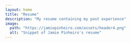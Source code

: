 ```yaml
---
layout: home
title: "Resume"
description: "My resume containing my past experience"
image:
  path: "https://jamiepinheiro.com/assets/header4.png"
  alt: "Snippet of Jamie Pinheiro's resume"
---
```


<object data="/Resume.pdf" width="100%" height="1000px" type='application/pdf'></object>
